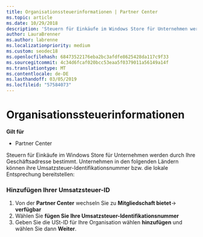 ```yaml
---
title: Organisationssteuerinformationen | Partner Center
ms.topic: article
ms.date: 10/29/2018
description: 'Steuern für Einkäufe im Windows Store für Unternehmen werden durch Ihre Geschäftsadresse bestimmt. Unternehmen in den folgenden Ländern können ihre Umsatzsteuer-Identifikationsnummer bzw. die lokale Entsprechung bereitstellen:'
author: LauraBrenner
ms.author: labrenne
ms.localizationpriority: medium
ms.custom: seodec18
ms.openlocfilehash: 68473522176eba2bc3afdfe8625428da117c9f33
ms.sourcegitcommit: 4c34d6fcaf020bcc53eaa5f0379011a56149a14f
ms.translationtype: MT
ms.contentlocale: de-DE
ms.lasthandoff: 03/05/2019
ms.locfileid: "57584073"
---
```

# <a name="organization-tax-information"></a>Organisationssteuerinformationen

**Gilt für**

-  Partner Center

Steuern für Einkäufe im Windows Store für Unternehmen werden durch Ihre Geschäftsadresse bestimmt. Unternehmen in den folgenden Ländern können ihre Umsatzsteuer-Identifikationsnummer bzw. die lokale Entsprechung bereitstellen:

### <a name="add-your-vat-id"></a>Hinzufügen Ihrer Umsatzsteuer-ID

1.  Von der **Partner Center** wechseln Sie zu **Mitgliedschaft bietet**-> **verfügbar**
2.  Wählen Sie **fügen Sie Ihre Umsatzsteuer-Identifikationsnummer**
3.  Geben Sie die USt-ID für Ihre Organisation wählen **hinzufügen** und wählen Sie dann **Weiter**.





 




